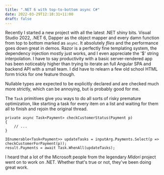 ```yaml
---
title: ".NET 6 with top-to-bottom async C#"
date: 2022-03-29T12:18:31+11:00
draft: false
---
```

Recently I started a new project with all the latest .NET shiny bits. Visual Studio 2022, .NET 6, Dapper as the object mapper and every damn function from top to bottom marked as ```async```. It absolutely *flies* and the performance goes down great in demos. Razor is a perfectly fine templating system, the dependency injection mostly just works, and I even appreciate the '$' string interpolation. I have to say productivity with a basic server-rendered app has been noticeably higher than trying to iterate an full Angular SPA and backend API with a small team. I did have to relearn a few old school HTML form tricks for one feature though.

Nullable types are expected to be explicitly declared and are checked much more strictly, which can be annoying, but is probably good for me.

The ```Task``` primitives give you ways to do all sorts of risky premature optimization, like starting a task for every item on a list and waiting for them all to finish and rejoin the original thread.

```
private async Task<Payment> checkCustomerStatus(Payment p)
{
	// ...
}

IEnumerable<Task<Payment>> updateTasks = inputArg.Payments.Select(p => checkCustomerForPayment(p));
result.Payments = await Task.WhenAll(updateTasks);
```

I heard that a lot of the Microsoft people from the legendary *Midori* project went on to work on .NET. Whether that's true or not, they've been doing great work.